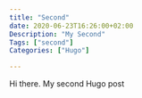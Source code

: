 ```yaml
---
title: "Second"
date: 2020-06-23T16:26:00+02:00
Description: "My Second"
Tags: ["second"]
Categories: ["Hugo"]

---
```

Hi there. My second Hugo post